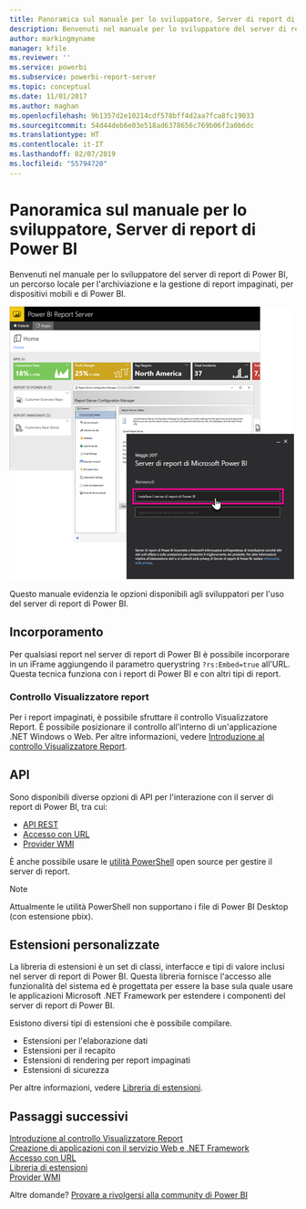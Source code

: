 ```yaml
---
title: Panoramica sul manuale per lo sviluppatore, Server di report di Power BI
description: Benvenuti nel manuale per lo sviluppatore del server di report di Power BI, un percorso locale per l'archiviazione e la gestione di report impaginati, per dispositivi mobili e di Power BI.
author: markingmyname
manager: kfile
ms.reviewer: ''
ms.service: powerbi
ms.subservice: powerbi-report-server
ms.topic: conceptual
ms.date: 11/01/2017
ms.author: maghan
ms.openlocfilehash: 9b1357d2e10214cdf578bff4d2aa7fca8fc19033
ms.sourcegitcommit: 54d44deb6e03e518ad6378656c769b06f2a0b6dc
ms.translationtype: HT
ms.contentlocale: it-IT
ms.lasthandoff: 02/07/2019
ms.locfileid: "55794720"
---
```

# <a name="developer-handbook-overview-power-bi-report-server"></a>Panoramica sul manuale per lo sviluppatore, Server di report di Power BI
Benvenuti nel manuale per lo sviluppatore del server di report di Power BI, un percorso locale per l'archiviazione e la gestione di report impaginati, per dispositivi mobili e di Power BI.

![](media/developer-handbook-overview/admin-handbook.png)

Questo manuale evidenzia le opzioni disponibili agli sviluppatori per l'uso del server di report di Power BI.

## <a name="embedding"></a>Incorporamento
Per qualsiasi report nel server di report di Power BI è possibile incorporare in un iFrame aggiungendo il parametro querystring `?rs:Embed=true` all'URL. Questa tecnica funziona con i report di Power BI e con altri tipi di report.

### <a name="report-viewer-control"></a>Controllo Visualizzatore report
Per i report impaginati, è possibile sfruttare il controllo Visualizzatore Report. È possibile posizionare il controllo all'interno di un'applicazione .NET Windows o Web. Per altre informazioni, vedere [Introduzione al controllo Visualizzatore Report](https://docs.microsoft.com/sql/reporting-services/application-integration/integrating-reporting-services-using-reportviewer-controls-get-started).

## <a name="apis"></a>API
Sono disponibili diverse opzioni di API per l'interazione con il server di report di Power BI, tra cui:

* [API REST](rest-api.md)
* [Accesso con URL](https://docs.microsoft.com/sql/reporting-services/url-access-ssrs)
* [Provider WMI](https://docs.microsoft.com/sql/reporting-services/wmi-provider-library-reference/reporting-services-wmi-provider-library-reference-ssrs)

È anche possibile usare le [utilità PowerShell](https://github.com/Microsoft/ReportingServicesTools) open source per gestire il server di report.

> [!NOTE]
> Attualmente le utilità PowerShell non supportano i file di Power BI Desktop (con estensione pbix).
> 
> 

## <a name="custom-extensions"></a>Estensioni personalizzate
La libreria di estensioni è un set di classi, interfacce e tipi di valore inclusi nel server di report di Power BI. Questa libreria fornisce l'accesso alle funzionalità del sistema ed è progettata per essere la base sula quale usare le applicazioni Microsoft .NET Framework per estendere i componenti del server di report di Power BI.

Esistono diversi tipi di estensioni che è possibile compilare.

* Estensioni per l'elaborazione dati
* Estensioni per il recapito
* Estensioni di rendering per report impaginati
* Estensioni di sicurezza

Per altre informazioni, vedere [Libreria di estensioni](https://docs.microsoft.com/sql/reporting-services/extensions/reporting-services-extension-library).

## <a name="next-steps"></a>Passaggi successivi
[Introduzione al controllo Visualizzatore Report](https://docs.microsoft.com/sql/reporting-services/application-integration/integrating-reporting-services-using-reportviewer-controls-get-started)  
[Creazione di applicazioni con il servizio Web e .NET Framework](https://docs.microsoft.com/sql/reporting-services/report-server-web-service/net-framework/building-applications-using-the-web-service-and-the-net-framework)  
[Accesso con URL](https://docs.microsoft.com/sql/reporting-services/url-access-ssrs)  
[Libreria di estensioni](https://docs.microsoft.com/sql/reporting-services/extensions/reporting-services-extension-library)  
[Provider WMI](https://docs.microsoft.com/sql/reporting-services/wmi-provider-library-reference/reporting-services-wmi-provider-library-reference-ssrs)

Altre domande? [Provare a rivolgersi alla community di Power BI](https://community.powerbi.com/)

